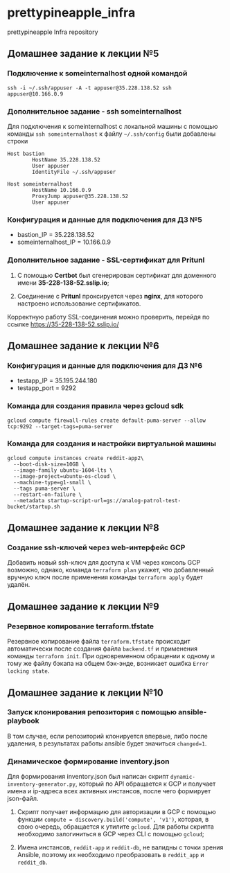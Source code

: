 # prettypineapple_infra

prettypineapple Infra repository

## Домашнее задание к лекции №5

### Подключение к someinternalhost одной командой

`ssh -i ~/.ssh/appuser -A -t appuser@35.228.138.52 ssh appuser@10.166.0.9`

### Дополнительное задание - ssh someinternalhost

Для подключения к someinternalhost с локальной машины с помощью команды `ssh someinternalhost` к файлу `~/.ssh/config` были добавлены строки

```
Host bastion
        HostName 35.228.138.52
        User appuser
        IdentityFile ~/.ssh/appuser

Host someinternalhost
        HostName 10.166.0.9
        ProxyJump appuser@35.228.138.52
        User appuser
```

### Конфигурация и данные для подключения для ДЗ №5

- bastion_IP = 35.228.138.52
- someinternalhost_IP = 10.166.0.9

### Дополнительное задание - SSL-сертификат для Pritunl

1. С помощью **Certbot** был сгенерирован сертификат для доменного имени **35-228-138-52.sslip.io**;

2. Соединение с **Pritunl** проксируется через **nginx**, для которого настроено использование сертификатов.

Корректную работу SSL-соединения можно проверить, перейдя по ссылке https://35-228-138-52.sslip.io/

## Домашнее задание к лекции №6

### Конфигурация и данные для подключения для ДЗ №6

- testapp_IP = 35.195.244.180
- testapp_port = 9292

### Команда для создания правила через gcloud sdk

```gcloud compute firewall-rules create default-puma-server --allow tcp:9292 --target-tags=puma-server```

### Команда для создания и настройки виртуальной машины

```
gcloud compute instances create reddit-app2\
  --boot-disk-size=10GB \
  --image-family ubuntu-1604-lts \
  --image-project=ubuntu-os-cloud \
  --machine-type=g1-small \
  --tags puma-server \
  --restart-on-failure \
  --metadata startup-script-url=gs://analog-patrol-test-bucket/startup.sh
```

## Домашнее задание к лекции №8

### Создание ssh-ключей через web-интерфейс GCP

Добавить новый ssh-ключ для доступа к VM через консоль GCP возможно, однако, команда `terraform plan` укажет, что добавленный вручную ключ после применения команды `terraform apply` будет удалён.

## Домашнее задание к лекции №9

### Резервное копирование terraform.tfstate

Резервное копирование файла `terraform.tfstate` происходит автоматически после создания файла `backend.tf` и применения команды `terraform init`.
При одновременном обращении к одному и тому же файлу бэкапа на общем бэк-энде, возникает ошибка `Error locking state`.

## Домашнее задание к лекции №10

### Запуск клонирования репозитория с помощью ansible-playbook

В том случае, если репозиторий клонируется впервые, либо после удаления, в результатах работы ansible будет значиться `changed=1`.

### Динамическое формирование inventory.json

Для формирования inventory.json был написан скрипт `dynamic-inventory-generator.py`, который по API обращается к GCP и получает имена и ip-адреса всех активных инстансов, после чего формирует json-файл.

1. Скрипт получает информацию для авторизации в GCP с помощью функции `compute = discovery.build('compute', 'v1')`, которая, в свою очередь, обращается к утилите `gcloud`. Для работы скрипта необходимо залогиниться в GCP через CLI с помощью `gcloud`;

2. Имена инстансов, `reddit-app` и `reddit-db`, не валидны с точки зрения Ansible, поэтому их необходимо преобразовать в `reddit_app` и `reddit_db`.
